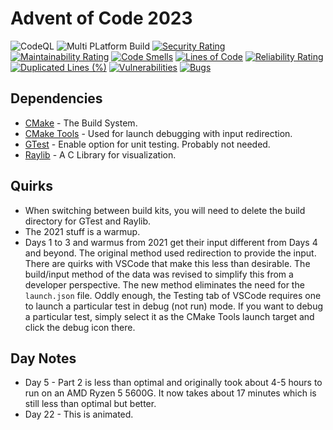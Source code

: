 # Advent of Code 2023
![CodeQL](https://github.com/arfire333/adventofcode2023/actions/workflows/codeql.yml/badge.svg)
![Multi PLatform Build](https://github.com/arfire333/adventofcode2023/actions/workflows/cmake-multi-platform.yml/badge.svg)
[![Security Rating](https://sonarcloud.io/api/project_badges/measure?project=arfire333_adventofcode2023&metric=security_rating)](https://sonarcloud.io/summary/new_code?id=arfire333_adventofcode2023)
[![Maintainability Rating](https://sonarcloud.io/api/project_badges/measure?project=arfire333_adventofcode2023&metric=sqale_rating)](https://sonarcloud.io/summary/new_code?id=arfire333_adventofcode2023)
[![Code Smells](https://sonarcloud.io/api/project_badges/measure?project=arfire333_adventofcode2023&metric=code_smells)](https://sonarcloud.io/summary/new_code?id=arfire333_adventofcode2023)
[![Lines of Code](https://sonarcloud.io/api/project_badges/measure?project=arfire333_adventofcode2023&metric=ncloc)](https://sonarcloud.io/summary/new_code?id=arfire333_adventofcode2023)
[![Reliability Rating](https://sonarcloud.io/api/project_badges/measure?project=arfire333_adventofcode2023&metric=reliability_rating)](https://sonarcloud.io/summary/new_code?id=arfire333_adventofcode2023)
[![Duplicated Lines (%)](https://sonarcloud.io/api/project_badges/measure?project=arfire333_adventofcode2023&metric=duplicated_lines_density)](https://sonarcloud.io/summary/new_code?id=arfire333_adventofcode2023)
[![Vulnerabilities](https://sonarcloud.io/api/project_badges/measure?project=arfire333_adventofcode2023&metric=vulnerabilities)](https://sonarcloud.io/summary/new_code?id=arfire333_adventofcode2023)
[![Bugs](https://sonarcloud.io/api/project_badges/measure?project=arfire333_adventofcode2023&metric=bugs)](https://sonarcloud.io/summary/new_code?id=arfire333_adventofcode2023)


## Dependencies
 - [CMake](https://cmake.org) - The Build System.
 - [CMake Tools](https://marketplace.visualstudio.com/items?itemName=ms-vscode.cmake-tools) - Used for launch debugging with input redirection.  
 - [GTest](https://github.com/google/googletest) - Enable option for unit testing. Probably not needed.
 - [Raylib](https://raylib.com) - A C Library for visualization.

## Quirks
- When switching between build kits, you will need to delete the build directory for GTest and Raylib.
- The 2021 stuff is a warmup.
- Days 1 to 3 and warmus from 2021 get their input different from Days 4 and beyond.  The original method used redirection to provide the input.  There are quirks with VSCode that make this less than desirable.  The build/input method of the data was revised to simplify this from a developer perspective.  The new method eliminates the need for the `launch.json` file.  Oddly enough, the Testing tab of VSCode requires one to launch a particular test in debug (not run) mode.  If you want to debug a particular test, simply select it as the CMake Tools launch target and click the debug icon there. 

## Day Notes
- Day 5 - Part 2 is less than optimal and originally took about 4-5 hours to run on an AMD Ryzen 5 5600G.  It now takes about 17 minutes which is still less than optimal but better.
- Day 22 - This is animated.  


